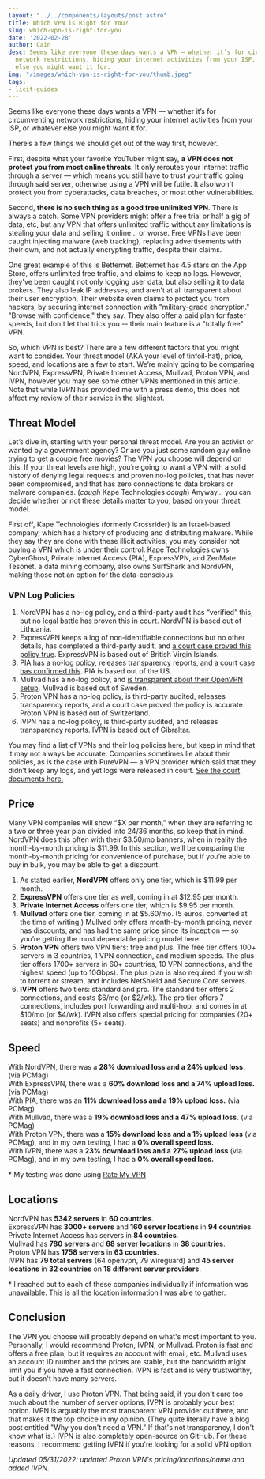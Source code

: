 ```yaml
---
layout: "../../components/layouts/post.astro"
title: Which VPN is Right for You?
slug: which-vpn-is-right-for-you
date: '2022-02-28'
author: Cain
desc: Seems like everyone these days wants a VPN — whether it’s for circumventing
  network restrictions, hiding your internet activities from your ISP, or whatever
  else you might want it for.
img: "/images/which-vpn-is-right-for-you/thumb.jpeg"
tags:
- licit-guides
---
```


Seems like everyone these days wants a VPN — whether it’s for circumventing network restrictions, hiding your internet activities from your ISP, or whatever else you might want it for.

There’s a few things we should get out of the way first, however.

First, despite what your favorite YouTuber might say, **a VPN does not protect you from most online threats**. It only reroutes your internet traffic through a server — which means you still have to trust your traffic going through said server, otherwise using a VPN will be futile. It also won't protect you from cyberattacks, data breaches, or most other vulnerabilities.

Second, **there is no such thing as a good free unlimited VPN**. There is always a catch. Some VPN providers might offer a free trial or half a gig of data, etc, but any VPN that offers unlimited traffic without any limitations is stealing your data and selling it online... or worse. Free VPNs have been caught injecting malware (web tracking), replacing advertisements with their own, and not actually encrypting traffic, despite their claims. 

One great example of this is Betternet. Betternet has 4.5 stars on the App Store, offers unlimited free traffic, and claims to keep no logs. However, they've been caught not only logging user data, but also selling it to data brokers. They also leak IP addresses, and aren't at all transparent about their user encryption. Their website even claims to protect you from hackers, by securing internet connection with "military-grade encryption." "Browse with confidence," they say. They also offer a paid plan for faster speeds, but don't let that trick you -- their main feature is a "totally free" VPN. 

So, which VPN is best? There are a few different factors that you might want to consider. Your threat model (AKA your level of tinfoil-hat), price, speed, and locations are a few to start. We’re mainly going to be comparing NordVPN, ExpressVPN, Private Internet Access, Mullvad, Proton VPN, and IVPN, however you may see some other VPNs mentioned in this article. Note that while IVPN has provided me with a press demo, this does not affect my review of their service in the slightest. 

## Threat Model

Let’s dive in, starting with your personal threat model. Are you an activist or wanted by a government agency? Or are you just some random guy online trying to get a couple free movies? The VPN you choose will depend on this. If your threat levels are high, you’re going to want a VPN with a solid history of denying legal requests and proven no-log policies, that has never been compromised, and that has zero connections to data brokers or malware companies. (*cough* Kape Technologies *cough*) Anyway… you can decide whether or not these details matter to you, based on your threat model.

First off, Kape Technologies (formerly Crossrider) is an Israel-based company, which has a history of producing and distributing malware. While they say they are done with these illicit activities, you may consider not buying a VPN which is under their control. Kape Technologies owns CyberGhost, Private Internet Access (PIA), ExpressVPN, and ZenMate. Tesonet, a data mining company, also owns SurfShark and NordVPN, making those not an option for the data-conscious.

### VPN Log Policies

1. NordVPN has a no-log policy, and a third-party audit has “verified” this, but no legal battle has proven this in court. NordVPN is based out of Lithuania.
2. ExpressVPN keeps a log of non-identifiable connections but no other details, has completed a third-party audit, and [a court case proved this policy true](https://www.expressvpn.com/blog/expressvpn-statement-andrey-karlov-investigation/). ExpressVPN is based out of British Virgin Islands.
3. PIA has a no-log policy, releases transparency reports, and [a court case has confirmed this](https://www.scribd.com/doc/303226103/Fake-bomb-threat-arrest). PIA is based out of the US.
4. Mullvad has a no-log policy, and [is transparent about their OpenVPN setup](https://mullvad.net/en/help/no-logging-data-policy/). Mullvad is based out of Sweden.
5. Proton VPN has a no-log policy, is third-party audited, releases transparency reports, and a court case proved the policy is accurate. Proton VPN is based out of Switzerland.
6. IVPN has a no-log policy, is third-party audited, and releases transparency reports. IVPN is based out of Gibraltar. 

You may find a list of VPNs and their log policies here, but keep in mind that it may not always be accurate. Companies sometimes lie about their policies, as is the case with PureVPN — a VPN provider which said that they didn’t keep any logs, and yet logs were released in court. [See the court documents here.](https://www.justice.gov/opa/press-release/file/1001841/download)

## Price

Many VPN companies will show “$X per month,” when they are referring to a two or three year plan divided into 24/36 months, so keep that in mind. NordVPN does this often with their $3.50/mo banners, when in reality the month-by-month pricing is $11.99. In this section, we’ll be comparing the month-by-month pricing for convenience of purchase, but if you’re able to buy in bulk, you may be able to get a discount.

1. As stated earlier, **NordVPN** offers only one tier, which is $11.99 per month.
2. **ExpressVPN** offers one tier as well, coming in at $12.95 per month.
3. **Private Internet Access** offers one tier, which is $9.95 per month.
4. **Mullvad** offers one tier, coming in at $5.60/mo. (5 euros, converted at the time of writing.) Mullvad only offers month-by-month pricing, never has discounts, and has had the same price since its inception — so you’re getting the most dependable pricing model here.
5. **Proton VPN** offers two VPN tiers: free and plus. The free tier offers 100+ servers in 3 countries, 1 VPN connection, and medium speeds. The plus tier offers 1700+ servers in 60+ countries, 10 VPN connections, and the highest speed (up to 10Gbps). The plus plan is also required if you wish to torrent or stream, and includes NetShield and Secure Core servers. 
6. **IVPN** offers two tiers: standard and pro. The standard tier offers 2 connections, and costs $6/mo (or $2/wk). The pro tier offers 7 connections, includes port forwarding and multi-hop, and comes in at $10/mo (or $4/wk). IVPN also offers special pricing for companies (20+ seats) and nonprofits (5+ seats). 

## Speed

With NordVPN, there was a **28% download loss and a 24% upload loss.** (via PCMag)  
With ExpressVPN, there was a **60% download loss and a 74% upload loss.** (via PCMag)  
With PIA, there was an **11% download loss and a 19% upload loss.** (via PCMag)  
With Mullvad, there was a **19% download loss and a 47% upload loss.** (via PCMag)  
With Proton VPN, there was a **15% download loss and a 1% upload loss** (via PCMag), and in my own testing, I had a **0% overall speed loss.**  
With IVPN, there was a **23% download loss and a 27% upload loss** (via PCMag), and in my own testing, I had a **0% overall speed loss.**   

\* My testing was done using [Rate My VPN](http://ratemyvpn.org/)

## Locations

NordVPN has **5342 servers** in **60 countries**.  
ExpressVPN has **3000+ servers** and **160 server locations** in **94 countries**.  
Private Internet Access has servers in **84 countries**.  
Mullvad has **780 servers** and **68 server locations** in **38 countries**.  
Proton VPN has **1758 servers** in **63 countries**.  
IVPN has **79 total servers** (64 openvpn, 79 wireguard) and **45 server locations** in **32 countries** on **18 different server providers**. 

\* I reached out to each of these companies individually if information was unavailable. This is all the location information I was able to gather.

## Conclusion

The VPN you choose will probably depend on what's most important to you. Personally, I would recommend Proton, IVPN, or Mullvad. Proton is fast and offers a free plan, but it requires an account with email, etc. Mullvad uses an account ID number and the prices are stable, but the bandwidth might limit you if you have a fast connection. IVPN is fast and is very trustworthy, but it doesn't have many servers.

As a daily driver, I use Proton VPN. That being said, if you don't care too much about the number of server options, IVPN is probably your best option. IVPN is arguably the most transparent VPN provider out there, and that makes it the top choice in my opinion. (They quite literally have a blog post entitled "Why you don't need a VPN." If that's not transparency, I don't know what is.) IVPN is also completely open-source on GitHub. For these reasons, I recommend getting IVPN if you're looking for a solid VPN option. 

*Updated 05/31/2022: updated Proton VPN's pricing/locations/name and added IVPN.*